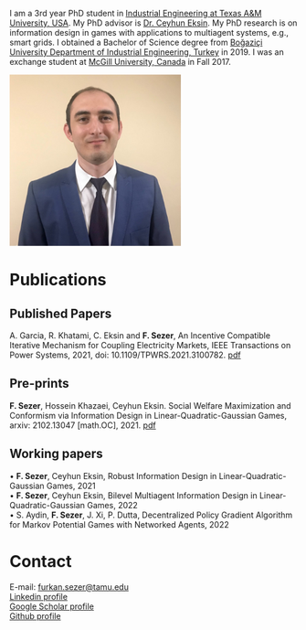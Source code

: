 
I am a 3rd year PhD student in [Industrial Engineering at Texas A&M University, USA](https://engineering.tamu.edu/industrial/index.html). My PhD advisor is [Dr. Ceyhun Eksin](https://netmas.engr.tamu.edu/). My PhD research is on information design in games with applications to multiagent systems, e.g., smart grids. I obtained a Bachelor of Science degree from [Boğaziçi University Department of Industrial Engineering, Turkey](https://ie.boun.edu.tr/) in 2019. I was an exchange student at [McGill University, Canada](https://www.mcgill.ca/) in Fall 2017.
 
<img src="1629480007010.jpg" alt="drawing" width="300"/>

# Publications
## Published Papers
A. Garcia, R. Khatami, C. Eksin and **F. Sezer**, An Incentive Compatible Iterative Mechanism for Coupling Electricity Markets, IEEE Transactions on Power Systems, 2021, doi: 10.1109/TPWRS.2021.3100782. [pdf](https://ieeexplore.ieee.org/document/9501497)
## Pre-prints 
**F. Sezer**, Hossein Khazaei, Ceyhun Eksin. Social Welfare Maximization and Conformism via Information Design in Linear-Quadratic-Gaussian Games, arxiv: 2102.13047 [math.OC], 2021. [pdf](https://arxiv.org/pdf/2102.13047.pdf)
## Working papers

• **F. Sezer**, Ceyhun Eksin, Robust Information Design in Linear-Quadratic-Gaussian Games, 2021 <br />
• **F. Sezer**, Ceyhun Eksin, Bilevel Multiagent Information Design in Linear-Quadratic-Gaussian Games, 2022 <br />
• S. Aydin, **F. Sezer**, J. Xi, P. Dutta, Decentralized Policy Gradient Algorithm for Markov Potential Games with Networked Agents, 2022 <br />

# Contact
E-mail: furkan.sezer@tamu.edu <br />
[Linkedin profile](https://www.linkedin.com/in/furkansezer/) <br />
[Google Scholar profile](https://scholar.google.com/citations?user=7UVlnAQAAAAJ&hl=en) <br />
[Github profile](https://github.com/furkansezer) <br />





